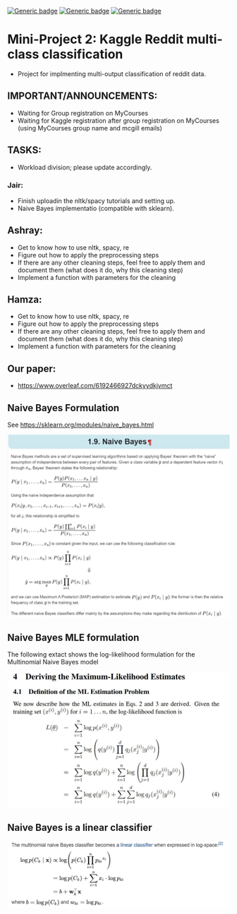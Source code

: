 [![Generic badge](https://img.shields.io/badge/Reddit_Classification-Building-blue.svg)](https://shields.io/)
[![Generic badge](https://img.shields.io/badge/Contributors-3-<COLOR>.svg)](https://shields.io/)
[![Generic badge](https://img.shields.io/badge/COMP551-Applied_Machine_Learning-red.svg)](https://shields.io/)





# Mini-Project 2: Kaggle Reddit multi-class classification
- Project for implmenting multi-output classification of reddit data. 

## IMPORTANT/ANNOUNCEMENTS:  
- Waiting for Group registration on MyCourses 
- Waiting for Kaggle registration after group registration on MyCourses (using MyCourses group name and mcgill emails) 

## TASKS: 
- Workload division; please update accordingly. 

### Jair: 
- Finish uploadin the nltk/spacy tutorials and setting up.
- Naive Bayes implementatio (compatible with sklearn). 

## Ashray: 
- Get to know how to use nltk, spacy, re 
- Figure out how to apply the preprocessing steps
- If there are any other cleaning steps, feel free to apply them and document them (what does it do, why this cleaning step) 
- Implement a function with parameters for the cleaning 

## Hamza: 
- Get to know how to use nltk, spacy, re 
- Figure out how to apply the preprocessing steps
- If there are any other cleaning steps, feel free to apply them and document them (what does it do, why this cleaning step) 
- Implement a function with parameters for the cleaning 

## Our paper: 
- https://www.overleaf.com/6192466927dckyydkjvmct

## Naive Bayes Formulation 
See https://sklearn.org/modules/naive_bayes.html

![](figs/Naive_Bayes_formulation.png)

## Naive Bayes MLE formulation 
The following extact shows the log-likelihood formulation for the Multinomial Naive Bayes model 

![](figs/MultinomialNB_MLE_formulation.jpg)

## Naive Bayes is a linear classifier 

![](figs/Naive_Bayes_Linear.jpg)
